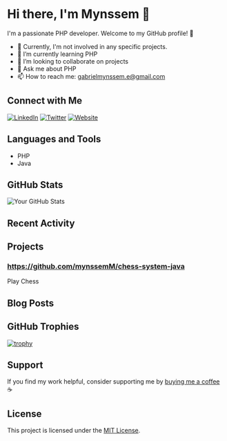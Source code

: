 # Hi there, I'm Mynssem 👋

I'm a passionate PHP developer. Welcome to my GitHub profile! 🚀

- 🔭 Currently, I'm not involved in any specific projects.
- 🌱 I’m currently learning PHP
- 👯 I’m looking to collaborate on projects
- 💬 Ask me about PHP
- 📫 How to reach me: gabrielmynssem.e@gmail.com

## Connect with Me

[![LinkedIn](https://img.shields.io/badge/LinkedIn-Connect-blue)](https://www.linkedin.com/in/gabriel-mynssem)
[![Twitter](https://img.shields.io/badge/Twitter-Follow-blue)](https://twitter.com/gabriel_my3643)
[![Website](https://img.shields.io/badge/Website-Visit-brightgreen)](https://yourwebsite.com)

## Languages and Tools

- PHP
- Java

## GitHub Stats

![Your GitHub Stats](https://github-readme-stats.vercel.app/api?username=yourusername&show_icons=true&hide_border=true)

## Recent Activity

<!--START_SECTION:activity-->
<!-- GitHub Activity will be displayed here -->
<!--END_SECTION:activity-->

## Projects

### https://github.com/mynssemM/chess-system-java

Play Chess

## Blog Posts

<!-- BLOG-POST-LIST:START -->
<!-- Recent blog posts will be displayed here -->
<!-- BLOG-POST-LIST:END -->

## GitHub Trophies

[![trophy](https://github-profile-trophy.vercel.app/?username=yourusername)](https://github.com/ryo-ma/github-profile-trophy)

## Support

If you find my work helpful, consider supporting me by [buying me a coffee](link-to-buy-me-a-coffee) ☕️

## License

This project is licensed under the [MIT License](LICENSE).
